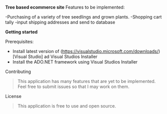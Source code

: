 **Tree based ecommerce site**
Features to be implemented:

-Purchasing of a variety of tree seedlings and grown plants.
-Shopping cart tally
-input shipping addresses and send to database

**Getting started**

Prerequisites:
- Install latest version of (https://visualstudio.microsoft.com/downloads/)[Visual Studio] ad Visual Studios Installer
- Install the ADO.NET framework using Visual Studios Installer

Contributing
  >This application has many features that are yet to be implemented. Feel free to submit issues   so that I may work on them.
  
License
  >This application is free to use and open source. 
